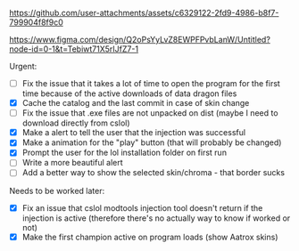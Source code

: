 https://github.com/user-attachments/assets/c6329122-2fd9-4986-b8f7-799904f8f9c0

https://www.figma.com/design/Q2oPsYyLvZ8EWPFPvbLanW/Untitled?node-id=0-1&t=Tebiwt71X5rIJfZ7-1

Urgent:

- [ ] Fix the issue that it takes a lot of time to open the program for the first time because of the active downloads of data dragon files
- [x] Cache the catalog and the last commit in case of skin change
- [ ] Fix the issue that .exe files are not unpacked on dist (maybe I need to download directly from cslol)
- [x] Make a alert to tell the user that the injection was successful
- [x] Make a animation for the "play" button (that will probably be changed)
- [x] Prompt the user for the lol installation folder on first run
- [ ] Write a more beautiful alert
- [ ] Add a better way to show the selected skin/chroma - that border sucks

Needs to be worked later:

- [x] Fix an issue that cslol modtools injection tool doesn't return if the injection is active (therefore there's no actually way to know if worked or not)
- [x] Make the first champion active on program loads (show Aatrox skins)
